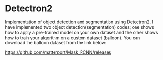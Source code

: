 # Detectron2
Implementation of object detection and segmentation using Detectron2. 
I have implemented two object detection(segmentation) codes; one shows how to apply a pre-trained model on your own dataset and the other shows how to train your algorithm on a custom dataset (balloon).
You can download the balloon dataset from the link below:

https://github.com/matterport/Mask_RCNN/releases
